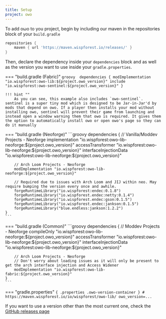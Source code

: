 ```yaml
---
title: Setup
project: owo
---
```


<script>
    window.addEventListener('version-available', event => {
        const code = document.querySelector(".owo-version-container").firstChild;
        code.innerHTML = code.innerHTML.replaceAll("...", event.detail);
    })
</script>

To add oωo to you project, begin by including our maven in the repositories block of your `build.gradle`

```groovy title="build.gradle"
repositories {
    maven { url 'https://maven.wispforest.io/releases/' }
}
```

Then, declare the dependency inside your `dependencies` block and as well as the version you want to use inside your `gradle.properties`. 

=== "build.gradle (Fabric)"
    ```groovy 
    dependencies {
        modImplementation "io.wispforest:owo-lib:${project.owo_version}"
        include "io.wispforest:owo-sentinel:${project.owo_version}"
    }
    ```

    !!! hint ""
        As you can see, this example also includes `owo-sentinel`. sentinel is a super tiny mod which is designed to be Jar-in-Jar'd by mods that depend on owo. If a player then installs your mod without installing owo, sentinel will prevent their game from launching and instead open a window warning them that owo is required. It gives them the option to automatically install owo or open owo's page so they can do it manually

=== "build.gradle (Neoforge)"
    ```groovy 
    dependencies {
        // Vanilla/Moddev Projects - Neoforge
        implementation "io.wispforest:owo-lib-neoforge:${project.owo_version}"
        accessTransformer "io.wispforest:owo-lib-neoforge:${project.owo_version}"
        interfaceInjectionData "io.wispforest:owo-lib-neoforge:${project.owo_version}"

        // Arch Loom Projects - Neoforge
        modImplementation "io.wispforest:owo-lib-neoforge:${project.owo_version}"

        // Required due to issues with Arch Loom and JIJ within neo. May require bumping the version every once and awhile.
        forgeRuntimeLibrary("io.wispforest:endec:0.1.8")
        forgeRuntimeLibrary("io.wispforest.endec:netty:0.1.4")
        forgeRuntimeLibrary("io.wispforest.endec:gson:0.1.5")
        forgeRuntimeLibrary("io.wispforest.endec:jankson:0.1.5")
        forgeRuntimeLibrary("blue.endless:jankson:1.2.2")
    }
    ```

=== "build.gradle (Common)"
    ```groovy 
    dependencies {
        // Moddev Projects - Neoforge
        compileOnly "io.wispforest:owo-lib-neoforge:${project.owo_version}"
        accessTransformer "io.wispforest:owo-lib-neoforge:${project.owo_version}"
        interfaceInjectionData "io.wispforest:owo-lib-neoforge:${project.owo_version}"

        // Arch Loom Projects - Neoforge
        // Don't worry about loading issues as it will only be present to get the arch interface injection and Access Widener 
        modImplementation "io.wispforest:owo-lib-fabric:${project.owo_version}" 
    }
    ```

=== "gradle.properties"
    ```{ .properties .owo-version-container }
    # https://maven.wispforest.io/io/wispforest/owo-lib/
    owo_version=...
    ```

If you want to use a version other than the most current one, check the [GitHub releases page](https://github.com/wisp-forest/owo-lib/releases/)
